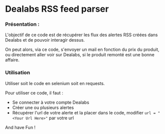 # Dealabs RSS feed parser

### Présentation :

L'objectif de ce code est de récupérer les flux des alertes RSS créées dans Dealabs et de pouvoir interagir dessus.

On peut alors, via ce code, s'envoyer un mail en fonction du prix du produit, ou directement aller voir sur Dealabs, si le produit remonté est une bonne affaire.

### Utilisation

Utiliser soit le code en selenium soit en requests.

Pour utiliser ce code, il faut :
- Se connecter à votre compte Dealabs
- Créer une ou plusieurs alertes
- Récupérer l'url de votre alerte et la placer dans le code, modifier
`url = "<Your Url Here>"` par votre url 

And have Fun !
